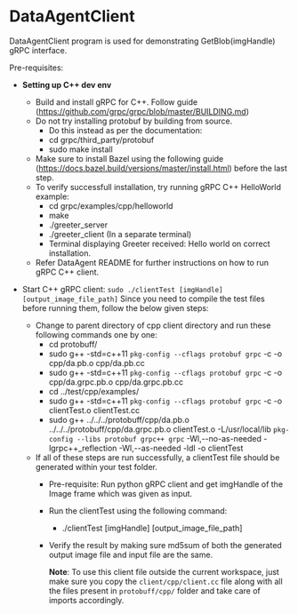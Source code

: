 
# DataAgentClient

DataAgentClient program is used for demonstrating GetBlob(imgHandle) gRPC interface.

Pre-requisites:
* **Setting up C++ dev env**
    * Build and install gRPC for C++. Follow guide 
        (https://github.com/grpc/grpc/blob/master/BUILDING.md)
    * Do not try installing protobuf by building from source. 
        * Do this instead as per the documentation:
        * cd grpc/third_party/protobuf
        * sudo make install
    * Make sure to install Bazel using the following guide
        (https://docs.bazel.build/versions/master/install.html) before the last step.
    * To verify successfull installation, try running gRPC C++ HelloWorld example:
        * cd grpc/examples/cpp/helloworld
        * make
        * ./greeter_server
        * ./greeter_client (In a separate terminal)
        * Terminal displaying Greeter received: Hello world on correct installation.
    * Refer DataAgent README for further instructions on how to run gRPC C++ client.

* Start C++ gRPC client: `sudo ./clientTest [imgHandle] [output_image_file_path]`
  Since you need to compile the test files before running them, follow the below given steps:
  * Change to parent directory of cpp client directory and run these following commands one by one:
    * cd protobuff/
    * sudo g++ -std=c++11 `pkg-config --cflags protobuf grpc`  -c -o cpp/da.pb.o cpp/da.pb.cc
    * sudo g++ -std=c++11 `pkg-config --cflags protobuf grpc`  -c -o cpp/da.grpc.pb.o cpp/da.grpc.pb.cc
    * cd ../test/cpp/examples/
    * sudo g++ -std=c++11 `pkg-config --cflags protobuf grpc`  -c -o clientTest.o clientTest.cc
    * sudo g++ ../../../protobuff/cpp/da.pb.o ../../../protobuff/cpp/da.grpc.pb.o clientTest.o -L/usr/local/lib `pkg-config --libs protobuf grpc++ grpc` -Wl,--no-as-needed -lgrpc++_reflection -Wl,--as-needed -ldl -o clientTest
  * If all of these steps are run successfully, a clientTest file should be generated within your    test folder.
    * Pre-requisite: Run python gRPC client and get imgHandle of the Image frame which was given
      as input.
    * Run the clientTest using the following command:
      * ./clientTest [imgHandle] [output_image_file_path]
    * Verify the result by making sure md5sum of both the generated output image file and input
      file are the same.

      **Note**: To use this client file outside the current workspace, just make sure you copy the `client/cpp/client.cc` file along with all the files present in `protobuff/cpp/` folder and take care of imports accordingly.
